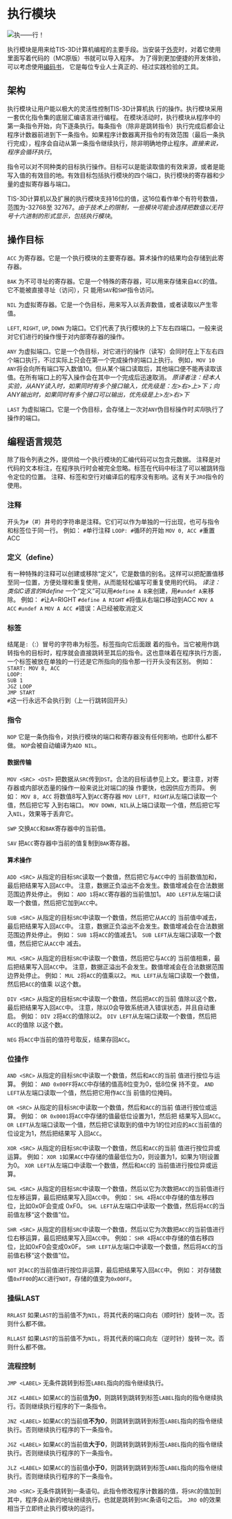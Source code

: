 # 执行模块
![执——行！](item:tis3d:execution_module)

执行模块是用来给TIS-3D计算机编程的主要手段。当安装于[外壳](../block/casing.md)时，对着它使用里面写着代码的（MC原版）书就可以导入程序。
为了得到更加便捷的开发体验，可以考虑使用[编码书](code_book.md)， 它是每位专业人士真正的、经过实践检验的工具。

## 架构
执行模块让用户能以极大的灵活性控制TIS-3D计算机执 行的操作。执行模块采用一套优化指令集的底层汇编语言进行编程。
在模块活动时，执行模块从程序中的第一条指令开始，向下逐条执行。每条指令（除非是跳转指令）执行完成后都会让程序计数器前进到下一条指令。如果程序计数器离开指令的有效范围（最后一条执行完成），程序会自动从第一条指令继续执行，除非明确地停止程序。*直接来说，程序会循环执行*。

指令可以对不同种类的目标执行操作。目标可以是能读取值的有效来源，或者是能写入值的有效目的地。有效目标包括执行模块的四个端口，执行模块的寄存器和少量的虚拟寄存器与端口。

TIS-3D计算机以及扩展的执行模块支持16位的值，这16位看作单个有符号数值，范围为-32768至 32767。*由于技术上的限制，一些模块可能会选择把数值以无符号十六进制的形式显示，包括执行模块*。

## 操作目标
`ACC`
为寄存器。它是一个执行模块的主要寄存器。算术操作的结果均会存储到此寄存器。

`BAK`
为不可寻址的寄存器。它是一个特殊的寄存器，可以用来存储来自`ACC`的值。它不能被直接寻址（访问），只 能用`SAV`和`SWP`指令访问。

`NIL`
为虚拟寄存器。它是一个伪目标，用来写入以丢弃数值，或者读取以产生零值。

`LEFT`, `RIGHT`, `UP`, `DOWN`
为端口。它们代表了执行模块的上下左右四端口。一般来说对它们进行的操作慢于对内部寄存器的操作。

`ANY`
为虚拟端口。它是一个伪目标，对它进行的操作（读写）会同时在上下左右四个端口执行，不过实际上只会在第一个完成操作的端口上执行。
例如，`MOV 10 ANY`将会向所有端口写入数值10。但从某个端口读取后，其他端口便不能再读取该值。在所有端口上的写入操作会在其中一个完成后迅速取消。
*原译者注：经本人实验，从ANY读入时，如果同时有多个接口输入，优先级是：左>右>上>下；向ANY输出时，如果同时有多个接口可以输出，优先级是上>左>右>下*

`LAST`
为虚拟端口。它是一个伪目标，会存储上一次对`ANY`伪目标操作时*实际*执行了操作的端口。

## 编程语言规范
除了指令列表之外，提供给一个执行模块的汇编代码可以包含元数据。
注释是对代码的文本标注，在程序执行时会被完全忽略。标签在代码中标注了可以被跳转指令定位的位置。
注释、标签和空行对编译后的程序没有影响。这有关于`JRO`指令的使用。

### 注释
开头为`#`（#）井号的字符串是注释。它们可以作为单独的一行出现，也可与指令和标签位于同一行。
例如：
`#`单行注释
`LOOP: #`循环的开始
`MOV 0, ACC #`重置ACC

### 定义（define）
有一种特殊的注释可以创建或移除“定义”，它是数值的别名。这样可以把配置值移至同一位置，方便处理和重复使用，从而能轻松编写可重复使用的代码。
*译注：类似C语言的#define*
一个“定义”可以用`#define A B`来创建，用`#undef A`来移除。
例如：
`#`让A=RIGHT
`#define A RIGHT`
`#`将值从右端口移动到ACC
`MOV A ACC`
`#undef A`
`MOV A ACC #`错误：A已经被取消定义

### 标签
结尾是`:`（:）冒号的字符串为标签。标签指向它后面跟 着的指令。当它被用作跳转指令的目标时，程序就会直接跳转至其后的指令。这也意味着在程序执行方面，一个标签被放在单独的一行还是它所指向的指令那一行开头没有区别。
例如：
`START: MOV 8, ACC`  
`LOOP:`  
`SUB 1`  
`JGZ LOOP`  
`JMP START`  
`#`这一行永远不会执行到（上一行跳转回开头）

### 指令
`NOP`
它是一条伪指令，对执行模块的端口和寄存器没有任何影响，也即什么都不做。
`NOP`会被自动编译为`ADD NIL`。

#### 数据传输
`MOV <SRC> <DST>`
把数据从`SRC`传到`DST`。合法的目标请参见上文。要注意，对寄存器或内部状态量的操作一般来说比对端口的操 作要快，也因供应方而异。
例如：
`MOV 8, ACC` 将数值8写入到`ACC`寄存器 
`MOV LEFT, RIGHT`从左端口读取一个值，然后把它写 入到右端口。
`MOV DOWN, NIL`从上端口读取一个值，然后把它写入`NIL`，效果等于丢弃它。

`SWP`
交换`ACC`和`BAK`寄存器中的当前值。

`SAV`
把`ACC`寄存器中当前的值复制到`BAK`寄存器。

#### 算术操作
`ADD <SRC>`
从指定的目标`SRC`读取一个数值，然后把它与`ACC`中的 当前数值加和，最后把结果写入回`ACC`中。
注意，数据正负溢出不会发生。数值增减会在合法数据范围边界处停止。
例如：
`ADD 1`将`ACC`寄存器的当前值加1。
`ADD LEFT`从左端口读取一个数值，然后把它加到`ACC`中。

`SUB <SRC>`
从指定的目标`SRC`中读取一个数值，然后把它从`ACC`的 当前值中减去，最后把结果写入回`ACC`中。
注意，数据正负溢出不会发生。数值增减会在合法数据范围边界处停止。
例如：
`SUB 1`将`ACC`的值减去1。
`SUB LEFT`从左端口读取一个数值，然后把它从`ACC`中 减去。

`MUL <SRC>`
从指定的目标`SRC`中读取一个数值，然后把它与`ACC`的 当前值相乘，最后把结果写入回`ACC`中。
注意，数据正溢出不会发生。数值增减会在合法数据范围边界处停止。
例如：
`MUL 2`将`ACC`的值乘以2。
`MUL LEFT`从左端口读取一个数值，然后把`ACC`的值乘 以这个数。

`DIV <SRC>`
从指定的目标`SRC`中读取一个数值，然后把`ACC`的当前 值除以这个数，最后把结果写入回`ACC`中。
注意，除以0会导致系统进入错误状态，并且自动重启。
例如：
`DIV 2`将`ACC`的值除以2。
`DIV LEFT`从左端口读取一个数值，然后把`ACC`的值除 以这个数。

`NEG`
将`ACC`中当前的值符号取反，结果存回`ACC`。

### 位操作
`AND <SRC>`
从指定的目标`SRC`中读取一个数值，然后和`ACC`的当前 值进行按位与运算。
例如：
`AND 0x00FF`将`ACC`中存储的值高8位变为0，低8位保 持不变。
`AND LEFT`从左端口读取一个值，然后把它用作`ACC`当 前值的位掩码。

`OR <SRC>`
从指定的目标`SRC`中读取一个数值，然后和`ACC`的当前 值进行按位或运算。
例如：
`OR 0x0001`将`ACC`中存储的值最低位设置为1，然后把 结果写入回`ACC`。
`OR LEFT`从左端口读取一个值，然后把它读取到的值中为1的位对应的`ACC`当前值的位设定为1，然后把结果写 入回`ACC`。

`XOR <SRC>`
从指定的目标`SRC`中读取一个数值，然后和`ACC`的当前 值进行按位异或运算。
例如：
`XOR 1`如果`ACC`中存储的值最低位为0，则设置为1，如果为1则设置为0。
`XOR LEFT`从左端口中读取一个数值，然后和`ACC`的 当前值进行按位异或运算。

`SHL <SRC>`
从指定的目标`SRC`中读取一个数值，然后以它为次数把`ACC`的当前值进行位左移运算，最后把结果写入回`ACC`中。
例如：
`SHL 4`将`ACC`中存储的值左移四位，比如0x0F会变成 0xF0。
`SHL LEFT`从左端口中读取一个数值，然后将`ACC`的当 前值左移“这个数值”位。

`SHR <SRC>`
从指定的目标`SRC`中读取一个数值，然后以它为次数把`ACC`的当前值进行位右移运算，最后把结果写入回`ACC`中。
例如：
`SHR 4`将`ACC`中存储的值右移四位，比如0xF0会变成0x0F。
`SHR LEFT`从左端口中读取一个数值，然后将`ACC`的当 前值右移“这个数值”位。

`NOT`
对`ACC`的当前值进行按位非运算，最后把结果写入回`ACC`中。
例如：
对存储数值`0xFF00`的`ACC`进行`NOT`，存储的值变为`0x00FF`。

### 操纵LAST
`RRLAST`
如果`LAST`的当前值不为`NIL`，将其代表的端口向右（顺时针）旋转一次。否则什么都不做。

`RLLAST`
如果`LAST`的当前值不为`NIL`，将其代表的端口向左（逆时针）旋转一次。否则什么都不做。

### 流程控制
`JMP <LABEL>`
无条件跳转到标签`LABEL`指向的指令继续执行。

`JEZ <LABEL>`
如果`ACC`的当前值**为0**，则跳转到跳转到标签`LABEL`指向的指令继续执行。否则继续执行程序的下一条指令。

`JNZ <LABEL>`
如果`ACC`的当前值**不为0**，则跳转到跳转到标签`LABEL`指向的指令继续执行。否则继续执行程序的下一条指令。

`JGZ <LABEL>`
如果`ACC`的当前值**大于0**，则跳转到跳转到标签`LABEL`指向的指令继续执行。否则继续执行程序的下一条指令。

`JLZ <LABEL>`
如果`ACC`的当前值**小于0**，则跳转到跳转到标签`LABEL`指向的指令继续执行。否则继续执行程序的下一条指令。

`JRO <SRC>`
无条件跳转到一条语句。此指令修改程序计数器的值，将`SRC`的值加到其中，程序会从新的地址继续执行。也就是跳转到`SRC`条语句之后。
`JRO 0`的效果相当于立即终止执行模块的运行。
